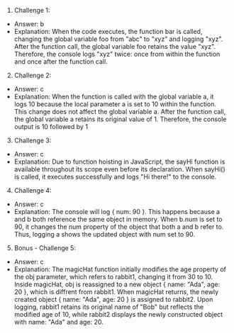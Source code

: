 1. Challenge 1:
  - Answer: b
  - Explanation: When the code executes, the function bar is called, changing the global variable foo from "abc" to "xyz" and logging "xyz". After the function call, the global variable foo retains the value "xyz". Therefore, the console logs "xyz" twice: once from within the function and once after the function call. 


2. Challenge 2:
  - Answer: c
  - Explanation: When the function is called with the global variable a, it logs 10 because the local parameter a is set to 10 within the function. This change does not affect the global variable a. After the function call, the global variable a retains its original value of 1. Therefore, the console output is 10 followed by 1


3. Challenge 3:
  - Answer: c
  - Explanation: Due to function hoisting in JavaScript, the sayHi function is available throughout its scope even before its declaration. When sayHi() is called, it executes successfully and logs "Hi there!" to the console.


4. Challenge 4:
  - Answer: c
  - Explanation: The console will log { num: 90 }. This happens because a and b both reference the same object in memory. When b.num is set to 90, it changes the num property of the object that both a and b refer to. Thus, logging a shows the updated object with num set to 90.


5. Bonus - Challenge 5:
  - Answer: c
  - Explanation: The magicHat function initially modifies the age property of the obj parameter, which refers to rabbit1, changing it from 30 to 10. Inside magicHat, obj is reassigned to a new object { name: "Ada", age: 20 }, which is diffrent from rabbit1. When magicHat returns, the newly created object { name: "Ada", age: 20 } is assigned to rabbit2. Upon logging, rabbit1 retains its original name of "Bob" but reflects the modified age of 10, while rabbit2 displays the newly constructed object with name: "Ada" and age: 20.






